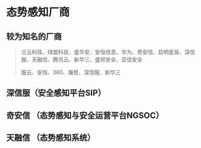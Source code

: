 # 态势感知厂商

## 较为知名的厂商

> 兰云科技、绿盟科技、盛华安、安恒信息、华为、奇安信、启明星辰、深信服、天融信、腾讯云、新华三、盛邦安全、亚信安全
>
> 服云、安恒、360、瀚思、深信服、新华三

## 深信服（安全感知平台SIP）

## 奇安信 （态势感知与安全运营平台NGSOC）

## 天融信 （态势感知系统）

